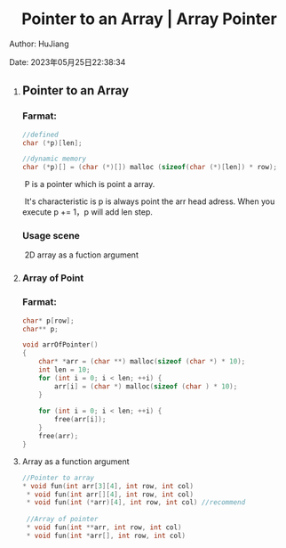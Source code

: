 <h1 align = "center">Pointer to an Array | Array Pointer
</h1>



Author: HuJiang

Date: 2023年05月25日22:38:34

1. ## Pointer to an Array

   ### 	Farmat:

   ```c
   //defined
   char (*p)[len];
   
   //dynamic memory
   char (*p)[] = (char (*)[]) malloc (sizeof(char (*)[len]) * row);
   ```

   ​	P is a pointer which is point a array. 

   ​	It's characteristic is  p is always point the arr head adress. When you execute p += 1，p will add len step. 

   ### 	Usage scene

   ​			2D array as a fuction argument		

1. ### Array of Point

   ### 	Farmat:

   ```c
   char* p[row];
   char** p;
   
   void arrOfPointer()
   {
       char* *arr = (char **) malloc(sizeof (char *) * 10);
       int len = 10;
       for (int i = 0; i < len; ++i) {
           arr[i] = (char *) malloc(sizeof (char ) * 10);
       }
       
       for (int i = 0; i < len; ++i) {
           free(arr[i]);
       }
       free(arr);
   }
   ```

1. Array as a function argument

   ```c
   //Pointer to array
   * void fun(int arr[3][4], int row, int col)
    * void fun(int arr[][4], int row, int col)
    * void fun(int (*arr)[4], int row, int col) //recommend
    
    //Array of pointer
    * void fun(int **arr, int row, int col)
    * void fun(int *arr[], int row, int col)
   ```

   



